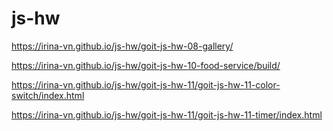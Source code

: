 # js-hw

https://irina-vn.github.io/js-hw/goit-js-hw-08-gallery/

https://irina-vn.github.io/js-hw/goit-js-hw-10-food-service/build/

https://irina-vn.github.io/js-hw/goit-js-hw-11/goit-js-hw-11-color-switch/index.html

https://irina-vn.github.io/js-hw/goit-js-hw-11/goit-js-hw-11-timer/index.html
